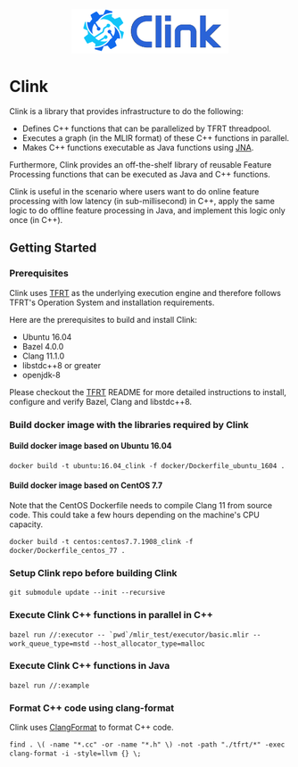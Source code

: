 <p align="center">
  <img src="./docs/clink_logo.png" height="80px"/>
</p>

# Clink

Clink is a library that provides infrastructure to do the following:
- Defines C++ functions that can be parallelized by TFRT threadpool.
- Executes a graph (in the MLIR format) of these C++ functions in parallel.
- Makes C++ functions executable as Java functions using
  [JNA](https://github.com/java-native-access/jna).

Furthermore, Clink provides an off-the-shelf library of reusable Feature
Processing functions that can be executed as Java and C++ functions.

Clink is useful in the scenario where users want to do online feature
processing with low latency (in sub-millisecond) in C++, apply the same logic
to do offline feature processing in Java, and implement this logic only once
(in C++).


## Getting Started

### Prerequisites

Clink uses [TFRT](https://github.com/tensorflow/runtime) as the underlying
execution engine and therefore follows TFRT's Operation System and installation
requirements.

Here are the prerequisites to build and install Clink:
- Ubuntu 16.04
- Bazel 4.0.0
- Clang 11.1.0
- libstdc++8 or greater
- openjdk-8

Please checkout the [TFRT](https://github.com/tensorflow/runtime) README for
more detailed instructions to install, configure and verify Bazel, Clang and
libstdc++8.

### Build docker image with the libraries required by Clink

#### Build docker image based on Ubuntu 16.04

```
docker build -t ubuntu:16.04_clink -f docker/Dockerfile_ubuntu_1604 .
```

#### Build docker image based on CentOS 7.7

Note that the CentOS Dockerfile needs to compile Clang 11 from source code.
This could take a few hours depending on the machine's CPU capacity.

```
docker build -t centos:centos7.7.1908_clink -f docker/Dockerfile_centos_77 .
```

### Setup Clink repo before building Clink

```
git submodule update --init --recursive
```

### Execute Clink C++ functions in parallel in C++

```
bazel run //:executor -- `pwd`/mlir_test/executor/basic.mlir --work_queue_type=mstd --host_allocator_type=malloc
```

### Execute Clink C++ functions in Java

```
bazel run //:example
```

### Format C++ code using clang-format

Clink uses [ClangFormat](https://clang.llvm.org/docs/ClangFormat.html) to format C++ code.

```
find . \( -name "*.cc" -or -name "*.h" \) -not -path "./tfrt/*" -exec clang-format -i -style=llvm {} \;
```


